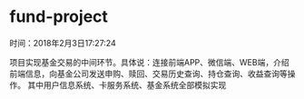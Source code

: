 # fund-project

时间：2018年2月3日17:27:24

项目实现基金交易的中间环节。具体说：连接前端APP、微信端、WEB端，介绍前端信息，向基金公司发送申购、赎回、交易历史查询、持仓查询、收益查询等操作。
其中用户信息系统、卡服务系统、基金系统全部模拟实现
